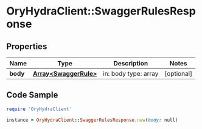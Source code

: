 # OryHydraClient::SwaggerRulesResponse

## Properties

Name | Type | Description | Notes
------------ | ------------- | ------------- | -------------
**body** | [**Array&lt;SwaggerRule&gt;**](SwaggerRule.md) | in: body type: array | [optional] 

## Code Sample

```ruby
require 'OryHydraClient'

instance = OryHydraClient::SwaggerRulesResponse.new(body: null)
```


